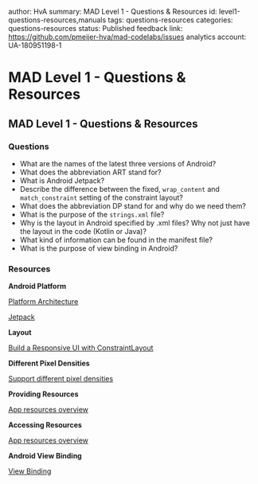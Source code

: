 author: HvA
summary: MAD Level 1 - Questions & Resources
id: level1-questions-resources,manuals
tags: questions-resources
categories: questions-resources
status: Published
feedback link: https://github.com/pmeijer-hva/mad-codelabs/issues
analytics account: UA-180951198-1

# MAD Level 1 - Questions & Resources

## MAD Level 1 - Questions & Resources

### Questions

- What are the names of the latest three versions of Android?
- What does the abbreviation ART stand for?
- What is Android Jetpack?
- Describe the difference between the fixed, `wrap_content` and `match_constraint` setting of the constraint layout?
- What does the abbreviation DP stand for and why do we need them?
- What is the purpose of the `strings.xml` file?
- Why is the layout in Android specified by .xml files?  Why not just have the layout in the code (Kotlin or Java)?
- What kind of information can be found in the manifest file?
- What is the purpose of view binding in Android?



### Resources

**Android Platform**

[Platform Architecture](https://developer.android.com/guide/platform)

[Jetpack](https://developer.android.com/jetpack)

**Layout**

[Build a Responsive UI with ConstraintLayout](https://developer.android.com/training/constraint-layout/)

**Different Pixel Densities**

[Support different pixel densities](https://developer.android.com/training/multiscreen/screendensities.html)

**Providing Resources**

[App resources overview](https://developer.android.com/guide/topics/resources/providing-resources.html)

**Accessing Resources**

[App resources overview](https://developer.android.com/guide/topics/resources/providing-resources#Accessing)

**Android View Binding**

[View Binding](https://developer.android.com/topic/libraries/view-binding)
